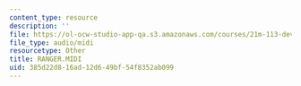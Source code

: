 ```yaml
---
content_type: resource
description: ''
file: https://ol-ocw-studio-app-qa.s3.amazonaws.com/courses/21m-113-developing-musical-structures-fall-2002/385d22d816ad12d649bf54f8352ab099_RANGER.MIDI
file_type: audio/midi
resourcetype: Other
title: RANGER.MIDI
uid: 385d22d8-16ad-12d6-49bf-54f8352ab099
---
```

